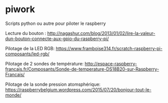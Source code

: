 # piwork
Scripts python ou autre pour piloter le raspberry

Lecture du bouton : 
http://nagashur.com/blog/2013/01/02/lire-la-valeur-dun-bouton-connecte-aux-gpio-du-raspberry-pi/

Pilotage de la LED RGB:
https://www.framboise314.fr/scratch-raspberry-pi-composants/led-rgb/

Pilotage de 2 sondes de température:
http://espace-raspberry-francais.fr/Composants/Sonde-de-temperature-DS18B20-sur-Raspberry-Francais/

Pilotage de la sonde pression atomsphérique:
https://raspberrybelgium.wordpress.com/2015/07/20/bonjour-tout-le-monde/
